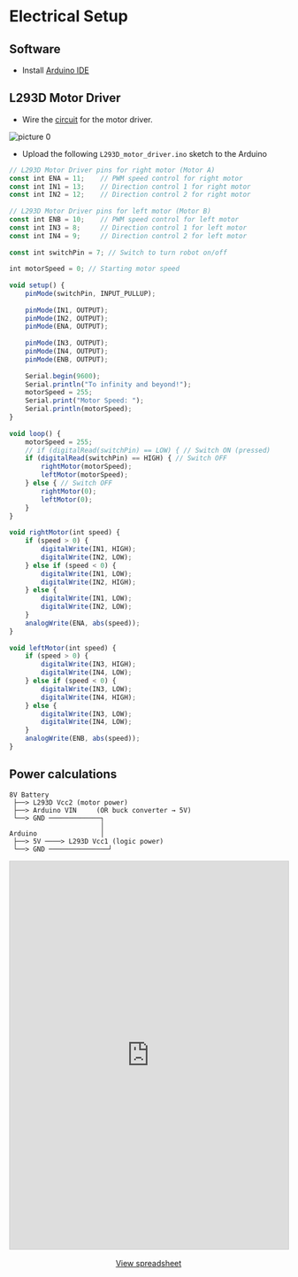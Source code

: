 <!-- ---
title: "Electrical Setup"
date: 2025-07-23
--- -->
# Electrical Setup

## Software

- Install [Arduino IDE](https://www.arduino.cc/en/software/)

## L293D Motor Driver

- Wire the [circuit](https://www.tinkercad.com/things/ehT2Jv0teTn-l293d-motor-driver?sharecode=ptKgyQ0MTZuHiNs5623u1GnzgUm6TEFuzgF3rDnG1LI) for the motor driver.

![picture 0](https://i.imgur.com/1gINfhA.png)  

- Upload the following `L293D_motor_driver.ino` sketch to the Arduino 

```javascript
// L293D Motor Driver pins for right motor (Motor A)
const int ENA = 11;    // PWM speed control for right motor
const int IN1 = 13;    // Direction control 1 for right motor
const int IN2 = 12;    // Direction control 2 for right motor
 
// L293D Motor Driver pins for left motor (Motor B)
const int ENB = 10;    // PWM speed control for left motor
const int IN3 = 8;     // Direction control 1 for left motor
const int IN4 = 9;     // Direction control 2 for left motor
 
const int switchPin = 7; // Switch to turn robot on/off
 
int motorSpeed = 0; // Starting motor speed
 
void setup() {
    pinMode(switchPin, INPUT_PULLUP);
 
    pinMode(IN1, OUTPUT);
    pinMode(IN2, OUTPUT);
    pinMode(ENA, OUTPUT);
 
    pinMode(IN3, OUTPUT);
    pinMode(IN4, OUTPUT);
    pinMode(ENB, OUTPUT);
 
    Serial.begin(9600);
    Serial.println("To infinity and beyond!");
    motorSpeed = 255;
    Serial.print("Motor Speed: ");
    Serial.println(motorSpeed);
}
 
void loop() {
    motorSpeed = 255;
    // if (digitalRead(switchPin) == LOW) { // Switch ON (pressed)
    if (digitalRead(switchPin) == HIGH) { // Switch OFF 
        rightMotor(motorSpeed);
        leftMotor(motorSpeed);
    } else { // Switch OFF
        rightMotor(0);
        leftMotor(0);
    }
}
 
void rightMotor(int speed) {
    if (speed > 0) {
        digitalWrite(IN1, HIGH);
        digitalWrite(IN2, LOW);
    } else if (speed < 0) {
        digitalWrite(IN1, LOW);
        digitalWrite(IN2, HIGH);
    } else {
        digitalWrite(IN1, LOW);
        digitalWrite(IN2, LOW);
    }
    analogWrite(ENA, abs(speed));
}
 
void leftMotor(int speed) {
    if (speed > 0) {
        digitalWrite(IN3, HIGH);
        digitalWrite(IN4, LOW);
    } else if (speed < 0) {
        digitalWrite(IN3, LOW);
        digitalWrite(IN4, HIGH);
    } else {
        digitalWrite(IN3, LOW);
        digitalWrite(IN4, LOW);
    }
    analogWrite(ENB, abs(speed));
}
```

## Power calculations

```
8V Battery
 ├──> L293D Vcc2 (motor power)
 ├──> Arduino VIN     (OR buck converter → 5V)
 └──> GND ─────────────┐
                       │
Arduino                │
 ├──> 5V ────> L293D Vcc1 (logic power)
 └──> GND ───────────────┘

```

<iframe 
  src="https://docs.google.com/spreadsheets/d/e/2PACX-1vQC95BsIDwF3d35FrX23txHFuu1lBQMeZXjyyVrMJP-tM-H_xtL_79SU7Kmq02f7_EaCw4Phnupfcjb/pubhtml?gid=1450340132&single=true" 
  width="100%" 
  height="700" 
  style="border: 1px solid #ccc;">
</iframe>

<p style="text-align: center; margin-top: 1rem;">
  <a href="https://docs.google.com/spreadsheets/d/1_32Bc418HSQQvqX36nZn2qoxoSH50y4FPBnir4QvZx8/edit?gid=1450340132#gid=1450340132" target="_blank" rel="noopener noreferrer">
    View spreadsheet
  </a>
</p>
